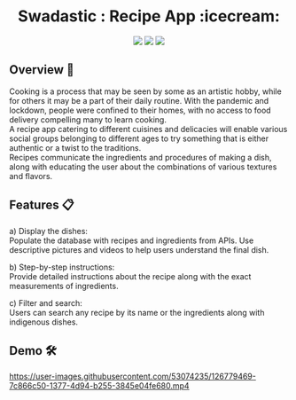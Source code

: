 <h1 align="center">Swadastic : Recipe App :icecream: </h1> 

<p align="center">
  <img src="https://img.shields.io/badge/uses%20internet-ffbf00?style=for-the-badge&logo=internet&logoColor=white">
  <img src="https://forthebadge.com/images/badges/built-for-android.svg">
  <img src="https://img.shields.io/badge/Kotlin-4e1400?&style=for-the-badge&logo=kotlin&logoColor=white">
</p>


## Overview :memo:

Cooking is a process that may be seen by some as an artistic hobby, while for others it may be a part of their daily routine. With the pandemic and lockdown, people were confined to their homes, with no access to food delivery compelling many to learn cooking. <br />
A recipe app catering to different cuisines and delicacies will enable various social groups belonging to different ages to try something that is either authentic or a twist to the traditions. <br />
Recipes communicate the ingredients and procedures of making a dish, along with educating the user about the combinations of various textures and flavors.


## Features :clipboard:
 
 a) Display the dishes: <br />
        Populate the database with recipes and ingredients from APIs. 
        Use descriptive pictures and videos to help users understand the final dish.

 b) Step-by-step instructions: <br />
        Provide detailed instructions about the recipe along with the exact measurements of ingredients.

 c) Filter and search: <br />
        Users can search any recipe by its name or the ingredients along with indigenous dishes.



## Demo 🛠️

https://user-images.githubusercontent.com/53074235/126779469-7c866c50-1377-4d94-b255-3845e04fe680.mp4


